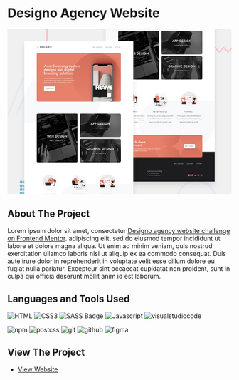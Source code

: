 # Designo Agency Website

![](./assets/preview.jpg)

## About The Project

Lorem ipsum dolor sit amet, consectetur [Designo agency website challenge on Frontend Mentor](https://www.frontendmentor.io/challenges/designo-multipage-website-G48K6rfUT). adipiscing elit, sed do eiusmod tempor incididunt ut labore et dolore magna aliqua. Ut enim ad minim veniam, quis nostrud exercitation ullamco laboris nisi ut aliquip ex ea commodo consequat. Duis aute irure dolor in reprehenderit in voluptate velit esse cillum dolore eu fugiat nulla pariatur. Excepteur sint occaecat cupidatat non proident, sunt in culpa qui officia deserunt mollit anim id est laborum.

## Languages and Tools Used
![HTML](https://img.shields.io/badge/HTML5-E34F26?style=flat-square&logo=html5&logoColor=white) ![CSS3](https://img.shields.io/badge/CSS3-1572B6?style=flat-square&logo=css3&logoColor=white) ![SASS Badge](https://img.shields.io/badge/Sass-CC6699?style=flat-square&logo=sass&logoColor=white) ![Javascript](https://img.shields.io/badge/Javascript-FFCC00?style=flat-square&labelColor=FFCC00&logo=javascript&logoColor=white) ![visualstudiocode](https://img.shields.io/badge/visualstudiocode-007ACC?style=flat-square&labelColor=007ACC&logo=visualstudiocode&logoColor=white)

![npm](https://img.shields.io/badge/npm-CB3837?style=flat-square&labelColor=CB3837&logo=npm&logoColor=white) ![postcss](https://img.shields.io/badge/postcss-DD3A0A?style=flat-square&labelColor=DD3A0A&logo=postcss&logoColor=white) ![git](https://img.shields.io/badge/git-F05032?style=flat-square&labelColor=F05032&logo=git&logoColor=white) ![github](https://img.shields.io/badge/github-181717?style=flat-square&labelColor=181717&logo=github&logoColor=white) ![figma](https://img.shields.io/badge/figma-F24E1E?style=flat-square&labelColor=F24E1E&logo=figma&logoColor=white)



## View The Project

- [View Website](https://zz83.github.io/designo-multi-page-website/)